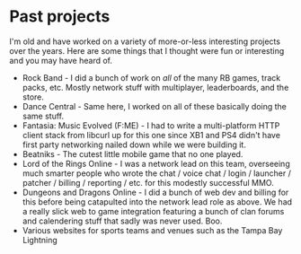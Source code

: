 # Past projects

I'm old and have worked on a variety of more-or-less interesting projects over the years. Here are some things
that I thought were fun or interesting and you may have heard of.

* Rock Band - I did a bunch of work on _all_ of the many RB games, track packs, etc. Mostly network stuff with multiplayer, leaderboards, and the store.
* Dance Central - Same here, I worked on all of these basically doing the same stuff.
* Fantasia: Music Evolved (F:ME) - I had to write a multi-platform HTTP client stack from libcurl up for this one since XB1 and PS4 didn't have first party networking nailed down while we were building it.
* Beatniks - The cutest little mobile game that no one played.
* Lord of the Rings Online - I was a network lead on this team, overseeing much smarter people who wrote the chat / voice chat / login / launcher / patcher / billing / reporting / etc. for this modestly successful MMO.
* Dungeons and Dragons Online - I did a bunch of web dev and billing for this before being catapulted into the network lead role as above. We had a really slick web to game integration featuring a bunch of clan forums and calendering stuff that sadly was never used. Boo.
* Various websites for sports teams and venues such as the Tampa Bay Lightning
